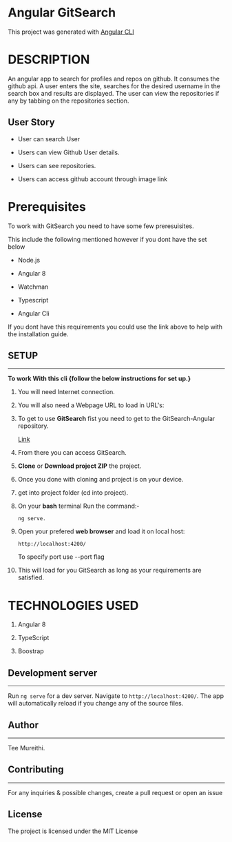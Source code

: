 # Angular GitSearch

This project was generated with [Angular CLI](https://github.com/angular/angular-cli) 

# DESCRIPTION

An angular app to search for profiles and repos on github. It consumes the github api. A user enters the site, searches for the desired username in the search box and results are displayed. The user can view the repositories if any by tabbing on the repositories section.

## User Story
- User can search User

- Users can view Github User details.

- Users can see repositories.

- Users can access github account through image link


# Prerequisites

To work with GitSearch you need to have some few preresuisites.

This include the following mentioned however if you dont have the set below 

- Node.js

- Angular 8

- Watchman

- Typescript

- Angular Cli

If you dont have this requirements you could use the link above to help with the installation guide.


## SETUP
---

**To work With this cli {follow the below instructions for set up.}**

1. You will need Internet connection.

2. You will also need a Webpage URL to load in URL's:

3. To get to use **GitSearch** fist you need to get to the GitSearch-Angular repository. 

    [Link](https://github.com/Tee-Mureithi/)

4. From there you can access GitSearch.

5. **Clone** or **Download project ZIP** the project.

6. Once you done with cloning and project is on your device.

7. get into project folder (cd into project).

8. On your **bash** terminal Run the command:- 

    ```
    ng serve.
    ```

9. Open your prefered **web browser** and load it on local host:

    ```
    http://localhost:4200/
    ```

    To specify port use --port flag 

10. This will load for you GitSearch as long as your requirements are satisfied.


# TECHNOLOGIES USED

1. Angular 8

2. TypeScript

3. Boostrap

## Development server
---
Run `ng serve` for a dev server. Navigate to `http://localhost:4200/`. The app will automatically reload if you change any of the source files.


## Author
---
Tee Mureithi.

## Contributing
---
For any inquiries & possible changes, create a pull request or open an issue

## License
 The project is licensed under the MIT License

